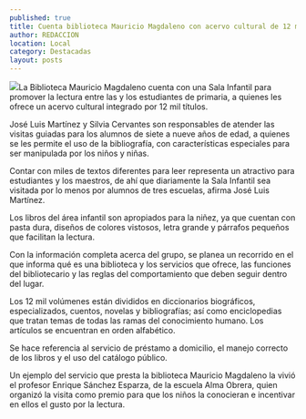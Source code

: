 ```yaml
---
published: true
title: Cuenta biblioteca Mauricio Magdaleno con acervo cultural de 12 mil títulos infantiles
author: REDACCION
location: Local
category: Destacadas
layout: posts
---
```


![](http://i.imgur.com/XJd5jxXm.jpg)La Biblioteca Mauricio Magdaleno cuenta con una Sala Infantil para promover la lectura entre las y los estudiantes de primaria, a quienes les ofrece un acervo cultural integrado por 12 mil títulos.
 
José Luis Martínez y Silvia Cervantes son responsables de atender las visitas guiadas para los alumnos de siete a nueve años de edad, a quienes se les permite el uso de la bibliografía, con características especiales para ser manipulada por los niños y niñas.
 
Contar con miles de textos diferentes para leer representa un atractivo para estudiantes y los maestros, de ahí que diariamente la Sala Infantil sea visitada por lo menos por alumnos de tres escuelas, afirma José Luis Martínez.
 
Los libros del área infantil son apropiados para la niñez, ya que cuentan con pasta dura, diseños de colores vistosos, letra grande y párrafos pequeños que facilitan la lectura.
 
Con la información completa acerca del grupo, se planea un recorrido en el que informa qué es una biblioteca y los servicios que ofrece, las funciones del bibliotecario y las reglas del comportamiento que deben seguir dentro del lugar.
 
Los 12 mil volúmenes están divididos en diccionarios biográficos, especializados, cuentos, novelas y bibliografías; así como enciclopedias que tratan temas de todas las ramas del conocimiento humano. Los artículos se encuentran en orden alfabético.
 
Se hace referencia al servicio de préstamo a domicilio, el manejo correcto de los libros y el uso del catálogo público.      
 
Un ejemplo del servicio que presta la biblioteca Mauricio Magdaleno la vivió el profesor Enrique Sánchez Esparza, de la escuela Alma Obrera, quien organizó la visita como premio para que los niños la conocieran e incentivar en ellos el gusto por la lectura.
